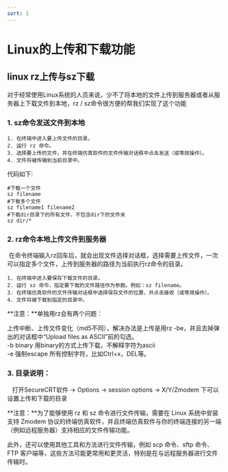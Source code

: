 ```yaml
---
sort: 1
---
```

# Linux的上传和下载功能

## linux rz上传与sz下载

对于经常使用Linux系统的人员来说，少不了将本地的文件上传到服务器或者从服务器上下载文件到本地，rz / sz命令很方便的帮我们实现了这个功能

### 1. sz命令发送文件到本地

	1. 在终端中进入要上传文件的目录。
	2. 运行 rz 命令。
	3. 选择要上传的文件，并在终端仿真软件的文件传输对话框中点击发送（或等效操作）。
	4. 文件将被传输到当前目录中。

代码如下:
```
#下载一个文件  
sz filename  
#下载多个文件  
sz filename1 filename2  
#下载dir目录下的所有文件，不包含dir下的文件夹  
sz dir/*
```
### 2. rz命令本地上传文件到服务器

 在命令终端输入rz回车后，就会出现文件选择对话框，选择需要上传文件，一次可以指定多个文件，上传到服务器的路径为当前执行rz命令的目录。  

	1. 在终端中进入要保存下载文件的目录。
	2. 运行 sz 命令，指定要下载的文件路径作为参数。例如：sz filename。
	3. 在终端仿真软件的文件传输对话框中选择保存文件的位置，并点击接收（或等效操作）。
	4. 文件将被下载到指定的目录中。

**注意：**单独用rz会有两个问题：

上传中断、上传文件变化（md5不同），解决办法是上传是用rz -be，并且去掉弹出的对话框中“Upload files as ASCII”前的勾选。  
-b binary 用binary的方式上传下载，不解释字符为ascii  
-e 强制escape 所有控制字符，比如Ctrl+x，DEL等。  

  

### 3. 目录说明：

   打开SecureCRT软件 -> Options -> session options -> X/Y/Zmodem 下可以设置上传和下载的目录
   
   
**注意：**为了能够使用 rz 和 sz 命令进行文件传输，需要在 Linux 系统中安装支持 Zmodem 协议的终端仿真软件，并且终端仿真软件与你的终端连接的另一端（例如远程服务器）支持相应的文件传输功能。

此外，还可以使用其他工具和方法进行文件传输，例如 scp 命令、sftp 命令、FTP 客户端等，这些方法可能更常用和更灵活，特别是在与远程服务器进行文件传输时。




